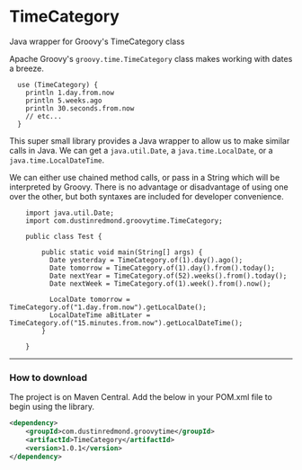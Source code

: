 # TimeCategory
Java wrapper for Groovy's TimeCategory class

Apache Groovy's `groovy.time.TimeCategory` class makes working with dates a breeze.

```
  use (TimeCategory) {
    println 1.day.from.now
    println 5.weeks.ago
    println 30.seconds.from.now
    // etc...
  }
```

This super small library provides a Java wrapper to allow us to make similar calls in Java.
We can get a `java.util.Date`, a `java.time.LocalDate`, or a `java.time.LocalDateTime`.

We can either use chained method calls, or pass in a String which will be interpreted
by Groovy. There is no advantage or disadvantage of using one over the other, but both
syntaxes are included for developer convenience.

```
    import java.util.Date;
    import com.dustinredmond.groovytime.TimeCategory;
    
    public class Test {
        
        public static void main(String[] args) {
          Date yesterday = TimeCategory.of(1).day().ago();
          Date tomorrow = TimeCategory.of(1).day().from().today();
          Date nextYear = TimeCategory.of(52).weeks().from().today();
          Date nextWeek = TimeCategory.of(1).week().from().now();

          LocalDate tomorrow = TimeCategory.of("1.day.from.now").getLocalDate();
          LocalDateTime aBitLater = TimeCategory.of("15.minutes.from.now").getLocalDateTime();
        } 
    
    } 
```

---

### How to download

The project is on Maven Central. Add the below in your POM.xml file to begin using the library.

```xml
<dependency>
    <groupId>com.dustinredmond.groovytime</groupId>
    <artifactId>TimeCategory</artifactId>
    <version>1.0.1</version>
</dependency>
```